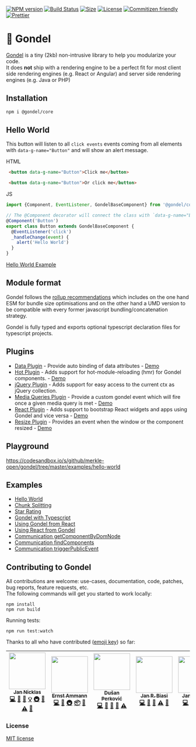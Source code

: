 [![NPM version][npm-image]][npm-url]
[![Build Status](https://github.com/merkle-open/gondel/workflows/ci/badge.svg?branch=master)](https://github.com/merkle-open/gondel/actions)
[![Size][size-image]][size-url]
[![License][license-image]][license-url] 
[![Commitizen friendly][commitizen-image]][commitizen-url] 
[![Prettier](https://img.shields.io/badge/Code%20Style-Prettier-green.svg)](https://github.com/prettier/prettier)

# 🚡 Gondel

[Gondel](https://en.wikipedia.org/wiki/Gondola) is a tiny (2kb) non-intrusive library to help you modularize your code.  
It does **not** ship with a rendering engine to be a perfect fit for most client side rendering engines (e.g. React or Angular) and server side rendering engines (e.g. Java or PHP)

## Installation

```bash
npm i @gondel/core
```

## Hello World

This button will listen to all `click events` events coming from all elements with `data-g-name="Button"` and will
show an alert message.

HTML

```html
 <button data-g-name="Button">Click me</button>

 <button data-g-name="Button">Or click me</button>
```

JS

```js
import {Component, EventListener, GondelBaseComponent} from '@gondel/core';

// The @Component decorator will connect the class with `data-g-name="Button"` elements.
@Component('Button')
export class Button extends GondelBaseComponent {
  @EventListener('click') 
  _handleChange(event) {
    alert('Hello World')
  }
}
```

[Hello World Example](https://codesandbox.io/s/github/merkle-open/gondel/tree/master/examples/hello-world)

## Module format 

Gondel follows the [rollup recommendations](https://github.com/rollup/rollup/wiki/pkg.module) which includes on the one hand ESM for bundle size optimisations and on the other hand a UMD version to be compatible with every former javascript bundling/concatenation strategy.

Gondel is fully typed and exports optional typescript declaration files for typescript projects.

## Plugins

- [Data Plugin](https://github.com/merkle-open/gondel/tree/master/packages/plugins/data) - Provide auto binding of data attributes - [Demo](https://codesandbox.io/s/github/merkle-open/gondel/tree/master/examples/plugin-data)
- [Hot Plugin](https://github.com/merkle-open/gondel/tree/master/packages/plugins/hot) - Adds support for hot-module-reloading (hmr) for Gondel components. - [Demo](https://codesandbox.io/s/github/merkle-open/gondel/tree/master/examples/typescript)
- [jQuery Plugin](https://github.com/merkle-open/gondel/tree/master/packages/plugins/jquery) - Adds support for easy access to the current ctx as jQuery collection.
- [Media Queries Plugin](https://github.com/merkle-open/gondel/tree/master/packages/plugins/media-queries) - Provide a custom gondel event which will fire once a given media query is met - [Demo](https://codesandbox.io/s/github/merkle-open/gondel/tree/master/examples/plugin-media-query)
- [React Plugin](https://github.com/merkle-open/gondel/tree/master/packages/plugins/resize) - Adds support to bootstrap React widgets and apps using Gondel and vice versa - [Demo](https://codesandbox.io/s/github/merkle-open/gondel/tree/master/examples/gondel-react)
- [Resize Plugin](https://github.com/merkle-open/gondel/tree/master/packages/plugins/resize) - Provides an event when the window or the component resized - [Demo](https://codesandbox.io/s/github/merkle-open/gondel/tree/master/examples/plugin-resize)

## Playground

https://codesandbox.io/s/github/merkle-open/gondel/tree/master/examples/hello-world

## Examples

+ [Hello World](https://codesandbox.io/s/github/merkle-open/gondel/tree/master/examples/hello-world)
+ [Chunk Splitting](https://codesandbox.io/s/github/merkle-open/gondel/tree/master/examples/lazy-load)
+ [Star Rating](https://codesandbox.io/s/github/merkle-open/gondel/tree/master/examples/five-star)
+ [Gondel with Typescript](https://codesandbox.io/s/github/merkle-open/gondel/tree/master/examples/typescript)
+ [Using Gondel from React](https://codesandbox.io/s/github/merkle-open/gondel/tree/master/examples/react-gondel)
+ [Using React from Gondel](https://codesandbox.io/s/github/merkle-open/gondel/tree/master/examples/gondel-react)
+ [Communication getComponentByDomNode](https://codesandbox.io/s/github/merkle-open/gondel/tree/master/examples/get-component-by-dom-node)
+ [Communication findComponents](https://codesandbox.io/s/github/merkle-open/gondel/tree/master/examples/find-components)
+ [Communication triggerPublicEvent](https://codesandbox.io/s/github/merkle-open/gondel/tree/master/examples/trigger-public-event)

## Contributing to Gondel

All contributions are welcome: use-cases, documentation, code, patches, bug reports, feature requests, etc.  
The following commands will get you started to work locally:

```
npm install
npm run build
```

Running tests:

```
npm run test:watch
```

Thanks to all who have contributed ([emoji key](https://github.com/kentcdodds/all-contributors#emoji-key)) so far:

<!-- ALL-CONTRIBUTORS-LIST:START - Do not remove or modify this section -->
<!-- prettier-ignore -->
| [<img src="https://avatars2.githubusercontent.com/u/4113649?v=4" width="100px;"/><br /><sub><b>Jan Nicklas</b></sub>](https://twitter.com/jantimon)<br />[💻](https://github.com/merkle-open/gondel/commits?author=jantimon "Code") [📖](https://github.com/merkle-open/gondel/commits?author=jantimon "Documentation") [🐛](https://github.com/merkle-open/gondel/issues?q=author%3Ajantimon "Bug reports") [💡](#example-jantimon "Examples") [🚇](#infra-jantimon "Infrastructure (Hosting, Build-Tools, etc)") [🔌](#plugin-jantimon "Plugin/utility libraries") [⚠️](https://github.com/merkle-open/gondel/commits?author=jantimon "Tests") [👀](#review-jantimon "Reviewed Pull Requests") | [<img src="https://avatars1.githubusercontent.com/u/149406?v=4" width="100px;"/><br /><sub><b>Ernst Ammann</b></sub>](https://github.com/ernscht)<br />[💻](https://github.com/merkle-open/gondel/commits?author=ernscht "Code") [📖](https://github.com/merkle-open/gondel/commits?author=ernscht "Documentation") [🚇](#infra-ernscht "Infrastructure (Hosting, Build-Tools, etc)") [📦](#platform-ernscht "Packaging/porting to new platform") [👀](#review-ernscht "Reviewed Pull Requests") | [<img src="https://avatars1.githubusercontent.com/u/9339019?v=4" width="100px;"/><br /><sub><b>Dušan Perković</b></sub>](https://github.com/noblica)<br />[💻](https://github.com/merkle-open/gondel/commits?author=noblica "Code") [📖](https://github.com/merkle-open/gondel/commits?author=noblica "Documentation") [🔌](#plugin-noblica "Plugin/utility libraries") [🤔](#ideas-noblica "Ideas, Planning, & Feedback") [⚠️](https://github.com/merkle-open/gondel/commits?author=noblica "Tests") | [<img src="https://avatars1.githubusercontent.com/u/4563751?v=4" width="100px;"/><br /><sub><b>Jan R. Biasi</b></sub>](https://aviormusic.com)<br />[💻](https://github.com/merkle-open/gondel/commits?author=janbiasi "Code") [📖](https://github.com/merkle-open/gondel/commits?author=janbiasi "Documentation") [🤔](#ideas-janbiasi "Ideas, Planning, & Feedback") [⚠️](https://github.com/merkle-open/gondel/commits?author=janbiasi "Tests") [👀](#review-janbiasi "Reviewed Pull Requests") | [<img src="https://avatars1.githubusercontent.com/u/3381820?v=4" width="100px;"/><br /><sub><b>Jan Widmer</b></sub>](https://github.com/janwidmer)<br />[💻](https://github.com/merkle-open/gondel/commits?author=janwidmer "Code") [📖](https://github.com/merkle-open/gondel/commits?author=janwidmer "Documentation") [💡](#example-janwidmer "Examples") [🤔](#ideas-janwidmer "Ideas, Planning, & Feedback") [🔌](#plugin-janwidmer "Plugin/utility libraries") | [<img src="https://avatars1.githubusercontent.com/u/3457712?v=4" width="100px;"/><br /><sub><b>Claudio Bianucci</b></sub>](https://github.com/chezdev)<br />[💻](https://github.com/merkle-open/gondel/commits?author=chezdev "Code") [🤔](#ideas-chezdev "Ideas, Planning, & Feedback") |
| :---: | :---: | :---: | :---: | :---: | :---: |
<!-- ALL-CONTRIBUTORS-LIST:END -->

### License

[MIT license](../../LICENSE)

[npm-image]: https://badge.fury.io/js/%40gondel%2Fcore.svg
[npm-url]: https://npmjs.org/package/@gondel/core
[license-image]: https://img.shields.io/badge/license-MIT-green.svg
[license-url]: http://opensource.org/licenses/MIT
[commitizen-image]: https://img.shields.io/badge/commitizen-friendly-brightgreen.svg
[commitizen-url]: http://commitizen.github.io/cz-cli/
[size-image]: http://img.badgesize.io/merkle-open/gondel/master/packages/core/dist/gondel.es5.min.js.svg?compression=gzip&label=gzip%20size
[size-url]: https://unpkg.com/@gondel/core/dist/gondel.es5.min.js
